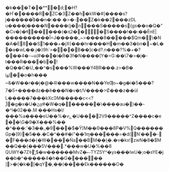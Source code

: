 �k���T��**�d;�H?�Ҥ�����R�ZC�3Z��h�kW�#[����s?j���֕���$֯��n�:�� �>�-��Z�k��2���zDL
u����j����N����(j�n ���S�����s{gs��o�Q�"�Cv�}�ɬ�����(�ԯ2���S����!��:��ĒnE|����������Ǐ=J�����_~>����޽��8���$Qm�\�N�А�E 8  ��S\1���+�jX{���hr����H�m��3�bn�~�L��a�wL��.j�}9 h`>��� B��]c�d?.n���?%�+�?���4�-~u(#���i�ٜR�3f�N����[Y�=G:��\7�>�j�-t���R����b�!�Q��C�U_��^�s���%W���Y4BR���.z>�B�	iﳍ��o�h���	~&�W��r��j�@�4I���w����N��YeƢo~�g�i�5���?7�5+����ǳ��ȅ���N�v�t/V����>Ȼ���z��ül
L�����7���kXcϿM�����c<<?Ѯ�g�x�U�ڻy#�W�q�������\����au�)��-�^l�02��.M
���Hs�I/���%a����eU��%�vݺ�U���2V9�����^Z����c�e��\G�9�X���%��
�^���:'�3��_�9���$�Ϋ )M��Θ���8P�V%Q������Gp�]9}�5��.�C�^��#�i"��1ɱ������=�d(N˓���-�F���d�{�W����Ńa��BM��ܱ)�\.�v�kx!zwN�8�$M��Q��{���5V���.*���w�U�%��8	QUWY�7Zߢ˳$͛�w������MvZ�ސTYZ5Y^�ys���lwU�;o�sYE�j��b�^�����4�h��G� �����
 ]>�{�k�[�qY�,��(����Ek������O�